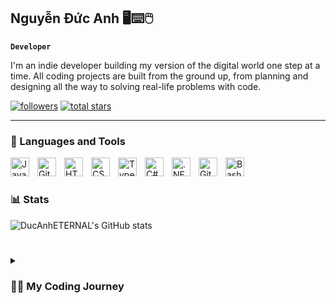 ## Nguyễn Đức Anh  🖥⌨🖱


**`Developer`**

I'm an indie developer building my version of the digital world one step at a time. All coding projects are built from the ground up, from planning and designing all the way to solving real-life problems with code.


<p align="left">
   <a href="https://github.com/DucAnhETERNAL?tab=followers">
      <img alt="followers" title="Follow me on Github" src="https://custom-icon-badges.demolab.com/github/followers/DucAnhETERNAL?color=236ad3&labelColor=1155ba&style=for-the-badge&logo=person-add&label=Follow&logoColor=white"/></a>
   <a href="https://github.com/DucAnhETERNAL?tab=repositories&sort=stargazers">
      <img alt="total stars" title="Total stars on GitHub" src="https://custom-icon-badges.demolab.com/github/stars/DucAnhETERNAL?color=55960c&style=for-the-badge&labelColor=488207&logo=star"/></a>
</p>

---

### 🧰 Languages and Tools

<img align="left" alt="Java" width="30px" style="padding-right:10px;" src="https://cdn.jsdelivr.net/gh/devicons/devicon/icons/java/java-original.svg"/>
<img align="left" alt="Git" width="30px" style="padding-right:10px;" src="https://cdn.jsdelivr.net/gh/devicons/devicon/icons/git/git-original.svg" />
<img align="left" alt="HTML" width="30px" style="padding-right:10px;" src="https://cdn.jsdelivr.net/gh/devicons/devicon/icons/html5/html5-plain.svg" />
<img align="left" alt="CSS" width="30px" style="padding-right:10px;" src="https://cdn.jsdelivr.net/gh/devicons/devicon/icons/css3/css3-plain.svg" />
<img align="left" alt="TypeScript" width="30px" style="padding-right:10px;" src="src="https://cdn.jsdelivr.net/gh/devicons/devicon@latest/icons/typescript/typescript-original.svg" />
<img align="left" alt="C#" width="30px" style="padding-right:10px;" src="https://cdn.jsdelivr.net/gh/devicons/devicon/icons/csharp/csharp-line.svg" />
<img align="left" alt=".NET" width="30px" style="padding-right:10px;" src="https://cdn.jsdelivr.net/gh/devicons/devicon@latest/icons/dotnetcore/dotnetcore-original.svg" />
<img align="left" alt="GitHub" width="30px" style="padding-right:10px;" src="https://cdn.jsdelivr.net/gh/devicons/devicon@latest/icons/github/github-original.svg"  />
<img align="left" alt="Bash" width="30px" style="padding-right:10px;" src="https://cdn.jsdelivr.net/gh/devicons/devicon/icons/bash/bash-original.svg" />
<br />

#

### 📊 Stats

![DucAnhETERNAL's GitHub stats](https://github-readme-stats.vercel.app/api?username=DucAnhETERNAL&show_icons=true&theme=dracula)

#
<details>
 <summary><h3>👨‍💻 My Coding Journey</h3></summary>
I started my coding journey as a passionate computer science student, eager to learn everything about programming, Website, and especially automotive technology. Initially, I focused on web development. Now, I’m learning embedded programming, real-time operating systems, and automotive communication protocols, all with the goal of creating my own product for the automotive industry. I'm ready to step out of my comfort zone, streamline my YouTube content to focus on this goal, and start turning this dream into reality in 2024.
